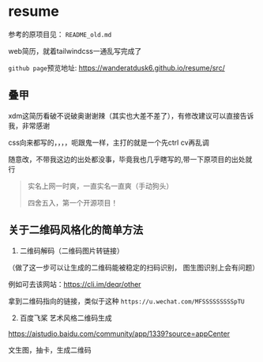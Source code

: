 # resume

参考的原项目见： `README_old.md`

web简历，就着tailwindcss一通乱写完成了

`github page`预览地址: https://wanderatdusk6.github.io/resume/src/

## 叠甲

xdm这简历看破不说破奥谢谢辣（其实也大差不差了），有修改建议可以直接告诉我，非常感谢

css向来都写的，，，，呃跟鬼一样，主打的就是一个先ctrl cv再乱调

随意改，不带我这边的出处都没事，毕竟我也几乎瞎写的,带一下原项目的出处就行

> 实名上网一时爽，一直实名一直爽（手动狗头）
> 
> 四舍五入，第一个开源项目！


## 关于二维码风格化的简单方法


1. 二维码解码（二维码图片转链接） 

（做了这一步可以让生成的二维码能被稳定的扫码识别， 图生图识别上会有问题）

例如可去该网站：https://cli.im/deqr/other

拿到二维码指向的链接，类似于这种 `https://u.wechat.com/MFSSSSSSSSSpTU`


2. 百度飞桨 艺术风格二维码生成

https://aistudio.baidu.com/community/app/1339?source=appCenter


文生图，抽卡，生成二维码
